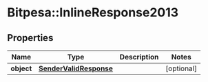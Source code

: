 # Bitpesa::InlineResponse2013

## Properties
Name | Type | Description | Notes
------------ | ------------- | ------------- | -------------
**object** | [**SenderValidResponse**](SenderValidResponse.md) |  | [optional] 



